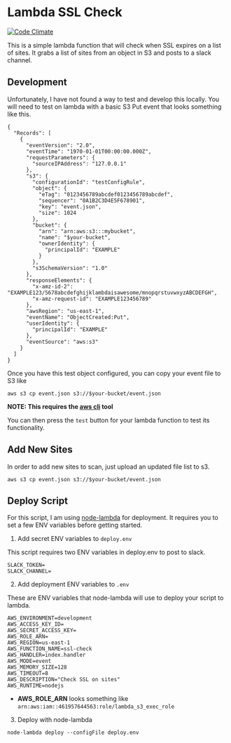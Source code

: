 # Lambda SSL Check

[![Code Climate](https://codeclimate.com/github/telusdigital/lambda-ssl-checker/badges/gpa.svg)](https://codeclimate.com/github/telusdigital/lambda-ssl-checker)

This is a simple lambda function that will check when SSL expires on a list of sites. It grabs a list of sites from an object in S3 and posts to a slack channel.

## Development

Unfortunately, I have not found a way to test and develop this locally. You will need to test on lambda with a basic S3 Put event that looks something like this.

```
{
  "Records": [
    {
      "eventVersion": "2.0",
      "eventTime": "1970-01-01T00:00:00.000Z",
      "requestParameters": {
        "sourceIPAddress": "127.0.0.1"
      },
      "s3": {
        "configurationId": "testConfigRule",
        "object": {
          "eTag": "0123456789abcdef0123456789abcdef",
          "sequencer": "0A1B2C3D4E5F678901",
          "key": "event.json",
          "size": 1024
        },
        "bucket": {
          "arn": "arn:aws:s3:::mybucket",
          "name": "$your-bucket",
          "ownerIdentity": {
            "principalId": "EXAMPLE"
          }
        },
        "s3SchemaVersion": "1.0"
      },
      "responseElements": {
        "x-amz-id-2": "EXAMPLE123/5678abcdefghijklambdaisawesome/mnopqrstuvwxyzABCDEFGH",
        "x-amz-request-id": "EXAMPLE123456789"
      },
      "awsRegion": "us-east-1",
      "eventName": "ObjectCreated:Put",
      "userIdentity": {
        "principalId": "EXAMPLE"
      },
      "eventSource": "aws:s3"
    }
  ]
}
```

Once you have this test object configured, you can copy your event file to S3 like

```
aws s3 cp event.json s3://$your-bucket/event.json
```

**NOTE: This requires the [aws cli](http://docs.aws.amazon.com/cli/latest/userguide/installing.html) tool**

You can then press the `test` button for your lambda function to test its functionality.

## Add New Sites

In order to add new sites to scan, just upload an updated file list to s3.

```
aws s3 cp event.json s3://$your-bucket/event.json
```

## Deploy Script

For this script, I am using [node-lambda](https://github.com/motdotla/node-lambda) for deployment. It requires you to set a few ENV variables before getting started.

1. Add secret ENV variables to `deploy.env`

 This script requires two ENV variables in deploy.env to post to slack.

 ```
 SLACK_TOKEN=
 SLACK_CHANNEL=
 ```

2. Add deployment ENV variables to `.env`

 These are ENV variables that node-lambda will use to deploy your script to lambda.

 ```
 AWS_ENVIRONMENT=development
 AWS_ACCESS_KEY_ID=
 AWS_SECRET_ACCESS_KEY=
 AWS_ROLE_ARN=
 AWS_REGION=us-east-1
 AWS_FUNCTION_NAME=ssl-check
 AWS_HANDLER=index.handler
 AWS_MODE=event
 AWS_MEMORY_SIZE=128
 AWS_TIMEOUT=8
 AWS_DESCRIPTION="Check SSL on sites"
 AWS_RUNTIME=nodejs
 ```

 - **AWS\_ROLE\_ARN** looks something like `arn:aws:iam::461957644563:role/lambda_s3_exec_role`


3. Deploy with node-lambda

 ```
 node-lambda deploy --configFile deploy.env
 ```
